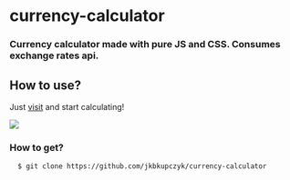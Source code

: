 # currency-calculator

### Currency calculator made with pure JS and CSS. Consumes exchange rates api.

## How to use?

Just <a href="https://jkbkupczyk.github.io/currency-calculator/" target="_blank" rel="noopener noreferrer">visit</a> and start calculating!

<a align="center" href="https://jkbkupczyk.github.io/currency-calculator">
  <img align="center" src="https://github.com/jkbkupczyk/currency-calculator/blob/main/readme.gif" />
</a>

### How to get?
```git
  $ git clone https://github.com/jkbkupczyk/currency-calculator
```
